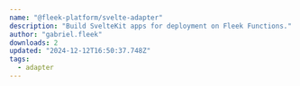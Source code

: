 ```yaml
---
name: "@fleek-platform/svelte-adapter"
description: "Build SvelteKit apps for deployment on Fleek Functions."
author: "gabriel.fleek"
downloads: 2
updated: "2024-12-12T16:50:37.748Z"
tags: 
  - adapter
---
```

